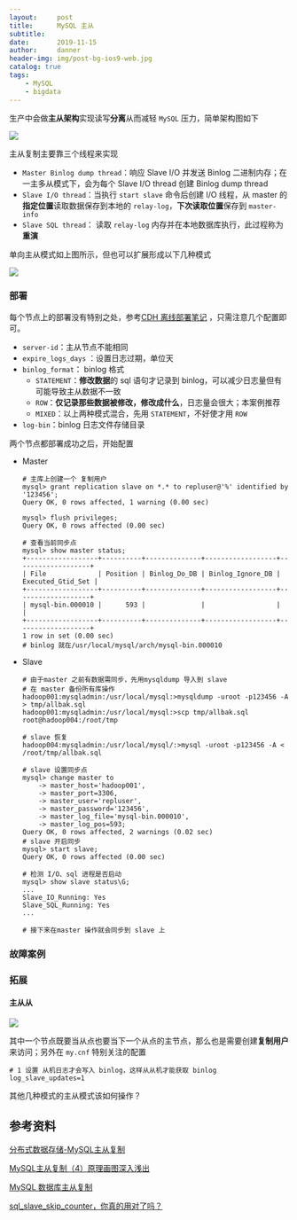 ```yaml
---
layout:     post
title:      MySQL 主从
subtitle:   
date:       2019-11-15
author:     danner
header-img: img/post-bg-ios9-web.jpg
catalog: true
tags:
    - MySQL
    - bigdata
---
```


生产中会做**主从架构**实现读写**分离**从而减轻 `MySQL` 压力，简单架构图如下

![](https://vendanner.github.io/img/MySQL/master_slave.png)

主从复制主要靠三个线程来实现

- `Master Binlog dump thread`：响应 Slave I/O 并发送 Binlog 二进制内存；在一主多从模式下，会为每个 Slave I/O thread 创建 Binlog dump thread
- `Slave I/O thread`：当执行 `start slave` 命令后创建 I/O 线程，从 master 的**指定位置**读取数据保存到本地的 `relay-log`，**下次读取位置**保存到 `master-info`
- `Slave SQL thread`： 读取 `relay-log` 内存并在本地数据库执行，此过程称为**重演**

单向主从模式如上图所示，但也可以扩展形成以下几种模式

![](https://vendanner.github.io/img/MySQL/master_slaves.png)

### 部署

每个节点上的部署没有特别之处，参考[CDH 离线部署笔记]( [https://vendanner.github.io/2019/10/07/CDH-%E9%83%A8%E7%BD%B2%E7%AC%94%E8%AE%B0/](https://vendanner.github.io/2019/10/07/CDH-部署笔记/) ) ，只需注意几个配置即可。

- `server-id`：主从节点不能相同
- `expire_logs_days` ：设置日志过期，单位天
- `binlog_format`： binlog 格式
  - ` STATEMENT `：**修改数据**的 sql 语句才记录到 binlog，可以减少日志量但有可能导致主从数据不一致
  - ` ROW `：**仅记录那些数据被修改，修改成什么**，日志量会很大；本案例推荐
  - ` MIXED `：以上两种模式混合，先用 `STATEMENT`，不好使才用 `ROW` 
- `log-bin`：binlog 日志文件存储目录

两个节点都部署成功之后，开始配置

- Master

  ```shell
  # 主库上创建一个 复制用户
  mysql> grant replication slave on *.* to repluser@'%' identified by '123456';
  Query OK, 0 rows affected, 1 warning (0.00 sec)
  
  mysql> flush privileges;
  Query OK, 0 rows affected (0.00 sec)
  
  # 查看当前同步点
  mysql> show master status;
  +------------------+----------+--------------+------------------+-------------------+
  | File             | Position | Binlog_Do_DB | Binlog_Ignore_DB | Executed_Gtid_Set |
  +------------------+----------+--------------+------------------+-------------------+
  | mysql-bin.000010 |      593 |              |                  |                   |
  +------------------+----------+--------------+------------------+-------------------+
  1 row in set (0.00 sec)
  # binlog 就在/usr/local/mysql/arch/mysql-bin.000010
  ```

- Slave

  ```shell
  # 由于master 之前有数据需同步，先用mysqldump 导入到 slave
  # 在 master 备份所有库操作
  hadoop001:mysqladmin:/usr/local/mysql:>mysqldump -uroot -p123456 -A > tmp/allbak.sql 
  hadoop001:mysqladmin:/usr/local/mysql:>scp tmp/allbak.sql root@hadoop004:/root/tmp
  
  # slave 恢复
  hadoop004:mysqladmin:/usr/local/mysql/:>mysql -uroot -p123456 -A < /root/tmp/allbak.sql 
  
  # slave 设置同步点
  mysql> change master to
      -> master_host='hadoop001',
      -> master_port=3306,
      -> master_user='repluser',
      -> master_password='123456',
      -> master_log_file='mysql-bin.000010',
      -> master_log_pos=593;
  Query OK, 0 rows affected, 2 warnings (0.02 sec)
  # slave 开启同步
  mysql> start slave;
  Query OK, 0 rows affected (0.00 sec)
  
  # 检测 I/O、sql 进程是否启动
  mysql> show slave status\G;
  ...
  Slave_IO_Running: Yes
  Slave_SQL_Running: Yes
  ...
  
  # 接下来在master 操作就会同步到 slave 上
  ```

  

### 故障案例



### 拓展

#### 主从从

![](https://vendanner.github.io/img/MySQL/master_slave_slave.png)

其中一个节点既要当从点也要当下一个从点的主节点，那么也是需要创建**复制用户**来访问；另外在 `my.cnf`  特别关注的配置

```shell
# 1 设置 从机日志才会写入 binlog，这样从从机才能获取 binlog
log_slave_updates=1
```



其他几种模式的主从模式该如何操作？



## 参考资料

[分布式数据存储-MySQL主从复制]( https://www.cnblogs.com/exceptioneye/p/5042133.html )

[MySQL主从复制（4）原理画图深入浅出]( https://www.cnblogs.com/cnxy168/p/11655828.html )

[MySQL 数据库主从复制]( https://www.cnblogs.com/alinuxer/p/9890462.html )

[sql_slave_skip_counter，你真的用对了吗？](sql_slave_skip_counter，你真的用对了吗？)